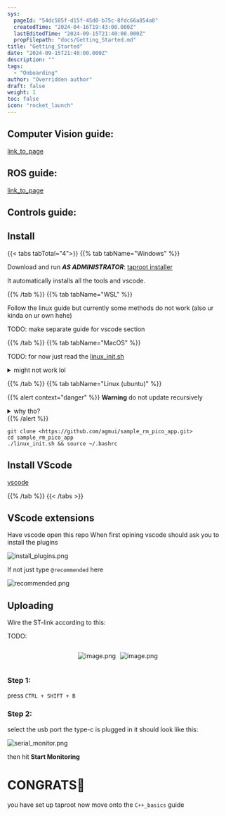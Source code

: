 ```yaml
---
sys:
  pageId: "54dc585f-d15f-45d0-b75c-8fdc66a854a8"
  createdTime: "2024-04-16T19:43:00.000Z"
  lastEditedTime: "2024-09-15T21:40:00.000Z"
  propFilepath: "docs/Getting_Started.md"
title: "Getting_Started"
date: "2024-09-15T21:40:00.000Z"
description: ""
tags:
  - "Onboarding"
author: "Overridden author"
draft: false
weight: 1
toc: false
icon: "rocket_launch"
---
```


## Computer Vision guide:

[link_to_page](86d45bc0-388b-4d26-8848-44f255f73d0e)

## ROS guide:

[link_to_page](3c76c1de-ec8f-46d6-8b0a-294005edc2d5)

## Controls guide:

## Install

{{< tabs tabTotal="4">}}
{{% tab tabName="Windows" %}}

Download and run _**AS ADMINISTRATOR**_: [taproot installer](https://github.com/Thornbots/TeachingFreshies/releases/tag/1.0)

It automatically installs all the tools and vscode.

{{% /tab %}}
{{% tab tabName="WSL" %}}

Follow the linux guide but currently some methods do not work (also ur kinda on ur own hehe)

TODO: make separate guide for vscode section

{{% /tab %}}
{{% tab tabName="MacOS" %}}

TODO: for now just read the [linux_init.sh](https://github.com/agmui/sample_rm_pico_app/blob/main/linux_init.sh)

<details>
<summary>might not work lol</summary>

`brew install libusb pkg-config`

Next install: [vscode](https://code.visualstudio.com/Download)

</details>

{{% /tab %}}
{{% tab tabName="Linux (ubuntu)" %}}

{{% alert context="danger" %}}
**Warning** do not update recursively
<details>
<summary>why tho?</summary>
There are some submodules that may go on for a while (like tinyusb) and I highly
recommend you don't need to get them.
If you want to see what submodules I update just look in `linux_init.sh`
</details>
{{% /alert %}}

```shell
git clone <https://github.com/agmui/sample_rm_pico_app.git>
cd sample_rm_pico_app
./linux_init.sh && source ~/.bashrc
```

## Install VScode

[vscode](https://code.visualstudio.com/Download)

{{% /tab %}}
{{< /tabs >}}

## VScode extensions

Have vscode open this repo
When first opining vscode should ask you to install the plugins

![install_plugins.png](https://prod-files-secure.s3.us-west-2.amazonaws.com/d518164a-d88e-44d1-a4ee-3adb3bd8bce0/89bd30f0-1825-4e77-867b-0a41ce370880/install_plugins.png?X-Amz-Algorithm=AWS4-HMAC-SHA256&X-Amz-Content-Sha256=UNSIGNED-PAYLOAD&X-Amz-Credential=ASIAZI2LB46656ECGXBM%2F20250225%2Fus-west-2%2Fs3%2Faws4_request&X-Amz-Date=20250225T031623Z&X-Amz-Expires=3600&X-Amz-Security-Token=IQoJb3JpZ2luX2VjEAAaCXVzLXdlc3QtMiJGMEQCIHzMV10GriDrVuGEaigVGH8DRi8wY7JsROGXkulWfOBCAiAlkbZQh0QAsbuHECKeh28gtXPz9Wfh675JkG52RkkKkir%2FAwg5EAAaDDYzNzQyMzE4MzgwNSIMlDya4S5vN7r7NZYDKtwDe3tVTpzAd0qXNwC17QdcQW9QLC6%2FldzX0ChaPVkKP%2Bg2Ft6tF3ZPxLIftZGMo%2BCxVhvBxq1q9iVG8YMIKQc3WLT98JxFWYxUwSslxacWzCLdQ9dSmPEBcpYPzRWbugrtu8fpXy%2FXM99TKe6miM5OtsP%2F0AH9KlYeOKQ68JjqEJ4d5sX1HKdbyEdETjHV2wDMFz836Zy4WCOtrQkxjly4ejSJXdtCXq9v9a8gCZuFAPs5VIc9jjG8gw3bKq6moK74HIlo0EIE8t72YdJ%2BpRThH32rBxVif9eZvpk0aY2FYCbRe22M2PX8tqSWE2bq2%2BoYTlocCAA2ZArBHqKEMMg%2FY%2F6PxkhUsM7ddYGp1EMSACJwqypIcKOSA0tOHW6ZQM26QF2RzNhRB3HiHrvAWkBeI%2FVbBNiE8LQND%2BVVjor%2FNZKARVQQG5ddrrK2R7iVXVz2cCXcfrQht3mpE56GPEcHztNvQuKl1ZCAtGWzNmaglH9MQQVIpgj%2B497qqNiwA%2FD23z7%2B29whJ5%2BpUe9AEmekG9W8ee81WsbP2sTmx9uR0SNUv1fVZNWRRQlCW69Mh3YzMdsFWQKsJAn%2BWyTmTNzJINPEx6xV%2BLCqeXI%2BQlRfCvYgN0DXBcEQSS48EsMw0oL0vQY6pgEB3dgVg9WjH8d30DoJ6y1EI%2F0v1c3Hu1l1IYyEHAlwc0AldsogkzayY%2BQv0dPXZYaxdhJSTsiFhVCPbfF7ZFAE7WmefLJeMDQjHqmoamPe6JPwra%2BKzparUMRJ9Z5Xm%2BxzYaxHxJH1F28FzustbjYeqeb9prwa%2BzQg35L%2By6ucILuwVt7suc0ITHnd7lHJEUYnbVvWJKEKjdOvhcdr8lR3s3btrU1y&X-Amz-Signature=e447a3c58ad783220e328dda8917efd14ac72f875fdc124746a9f76d24dc102c&X-Amz-SignedHeaders=host&x-id=GetObject)

If not just type `@recommended` here  

![recommended.png](https://prod-files-secure.s3.us-west-2.amazonaws.com/d518164a-d88e-44d1-a4ee-3adb3bd8bce0/61e661e9-5d85-4dfc-be0d-8d2097a5e793/recommended.png?X-Amz-Algorithm=AWS4-HMAC-SHA256&X-Amz-Content-Sha256=UNSIGNED-PAYLOAD&X-Amz-Credential=ASIAZI2LB46656ECGXBM%2F20250225%2Fus-west-2%2Fs3%2Faws4_request&X-Amz-Date=20250225T031623Z&X-Amz-Expires=3600&X-Amz-Security-Token=IQoJb3JpZ2luX2VjEAAaCXVzLXdlc3QtMiJGMEQCIHzMV10GriDrVuGEaigVGH8DRi8wY7JsROGXkulWfOBCAiAlkbZQh0QAsbuHECKeh28gtXPz9Wfh675JkG52RkkKkir%2FAwg5EAAaDDYzNzQyMzE4MzgwNSIMlDya4S5vN7r7NZYDKtwDe3tVTpzAd0qXNwC17QdcQW9QLC6%2FldzX0ChaPVkKP%2Bg2Ft6tF3ZPxLIftZGMo%2BCxVhvBxq1q9iVG8YMIKQc3WLT98JxFWYxUwSslxacWzCLdQ9dSmPEBcpYPzRWbugrtu8fpXy%2FXM99TKe6miM5OtsP%2F0AH9KlYeOKQ68JjqEJ4d5sX1HKdbyEdETjHV2wDMFz836Zy4WCOtrQkxjly4ejSJXdtCXq9v9a8gCZuFAPs5VIc9jjG8gw3bKq6moK74HIlo0EIE8t72YdJ%2BpRThH32rBxVif9eZvpk0aY2FYCbRe22M2PX8tqSWE2bq2%2BoYTlocCAA2ZArBHqKEMMg%2FY%2F6PxkhUsM7ddYGp1EMSACJwqypIcKOSA0tOHW6ZQM26QF2RzNhRB3HiHrvAWkBeI%2FVbBNiE8LQND%2BVVjor%2FNZKARVQQG5ddrrK2R7iVXVz2cCXcfrQht3mpE56GPEcHztNvQuKl1ZCAtGWzNmaglH9MQQVIpgj%2B497qqNiwA%2FD23z7%2B29whJ5%2BpUe9AEmekG9W8ee81WsbP2sTmx9uR0SNUv1fVZNWRRQlCW69Mh3YzMdsFWQKsJAn%2BWyTmTNzJINPEx6xV%2BLCqeXI%2BQlRfCvYgN0DXBcEQSS48EsMw0oL0vQY6pgEB3dgVg9WjH8d30DoJ6y1EI%2F0v1c3Hu1l1IYyEHAlwc0AldsogkzayY%2BQv0dPXZYaxdhJSTsiFhVCPbfF7ZFAE7WmefLJeMDQjHqmoamPe6JPwra%2BKzparUMRJ9Z5Xm%2BxzYaxHxJH1F28FzustbjYeqeb9prwa%2BzQg35L%2By6ucILuwVt7suc0ITHnd7lHJEUYnbVvWJKEKjdOvhcdr8lR3s3btrU1y&X-Amz-Signature=12ca2f4b7b14b1064de700cc2f05a5537b81c2df8838a118d3cd4b54c9aaa0af&X-Amz-SignedHeaders=host&x-id=GetObject)

## Uploading

Wire the ST-link according to this:

TODO:

<div style="display: flex;flex-direction: row; column-gap:10px; max-width: 630px;justify-content: center;">
<div>

![image.png](https://prod-files-secure.s3.us-west-2.amazonaws.com/d518164a-d88e-44d1-a4ee-3adb3bd8bce0/210ecb78-1116-4d7b-b9b7-2292f66fa2c2/image.png?X-Amz-Algorithm=AWS4-HMAC-SHA256&X-Amz-Content-Sha256=UNSIGNED-PAYLOAD&X-Amz-Credential=ASIAZI2LB46677WYHXHD%2F20250225%2Fus-west-2%2Fs3%2Faws4_request&X-Amz-Date=20250225T031625Z&X-Amz-Expires=3600&X-Amz-Security-Token=IQoJb3JpZ2luX2VjEAAaCXVzLXdlc3QtMiJGMEQCIGfFzCLN4LhEQOYF7GsR%2B%2B8pQOZ9bw7zpiWZa7H2LUznAiBJxw7MwhXTlJyDjirI7SbOfPaMmzQfEQ1PQPnqhfKiGCr%2FAwg5EAAaDDYzNzQyMzE4MzgwNSIMorNYWPV%2FBrM1IJ2WKtwD50uwawpD3BXthlzsf8M9X5zWMC0S5eoNFzBtH0tyLXdF6XTkE7Ymvv3kC%2BdPvQ8iFXA3wL4eRxRzgZWJqdVRK6yzuvHHwQk9SB1Z1uAbSerUCNeEy9BHQDZlpVi7xwFM2nZavCA7zoK%2BM%2FvocEhYhWc%2BfQXwssufoAvziBcggZhgoUcRXqmvjDbisQAZqNOgsLC7gHEe2MnmlQ3IWIzmOz0ieBIlOYYHC2u3CxnevQJocobow7%2FtDlWif%2F4XOa2TzOpMGF95juQnJVHAMtYMabY5lEe0bFbJwZcHHtrA5vpeNlXyIzAXdBmlGSZYcQ%2ByqBpWeCfLJXNrKnCNw6NvjtWP3eZt0BLVI1C8l8W5sZYHF3OstfPsQIXZengs%2B%2FZQuc%2BnWYRzXcPpfGccL91LukHZF6u3SRr%2BB4s7BPhOjXi%2FuDXN76v4DMRbh31JwA%2Fep1AeoxjJ4mTP36vnDqK0ZlJaWg3f7U4Ho8nPUyo5Ap0tUIEcnwivsd6%2F80Wgs5dtKV2I3w4mb5Bb1%2BGgoyb8HEKXlKS%2FsvnhQth8t32E5baNGhYrUjXAIyfkByMs2eTCe66bKE7F8QEF8QD%2BWIwzxoynKhnRWTcMTkL7Mkkm5cK8JxtHoovosv7IP5cwxIL0vQY6pgFkdYQxOCw2hhsbnHGDO2ElWoO43tG1QrH2O9CSDObH6dqGpMagFrElGleopQrTrn4MQjWa%2Brwegq2Y4VxJ1H8tFzzWn3PScqL09DlxATPkj9QsEXKmRUlbn9iY7J8Dk9XPFsGj07J7gAUq4xHXQYOnmNaLpOGgjthM8maONnMxzQUQryO%2B1PcfRGm516hjzfWtXoYyw9FsX%2Fk5IrX6bhudgPKrVAng&X-Amz-Signature=81bb547ad37e7cc1318e56f2b42321e9cedc0a41d8c65904979abe3489fa0b86&X-Amz-SignedHeaders=host&x-id=GetObject)

</div>
<div>

![image.png](https://prod-files-secure.s3.us-west-2.amazonaws.com/d518164a-d88e-44d1-a4ee-3adb3bd8bce0/33a0fd0f-8ca6-4a86-8e09-26e95ded1fff/image.png?X-Amz-Algorithm=AWS4-HMAC-SHA256&X-Amz-Content-Sha256=UNSIGNED-PAYLOAD&X-Amz-Credential=ASIAZI2LB466ZHRC6STK%2F20250225%2Fus-west-2%2Fs3%2Faws4_request&X-Amz-Date=20250225T031625Z&X-Amz-Expires=3600&X-Amz-Security-Token=IQoJb3JpZ2luX2VjEAAaCXVzLXdlc3QtMiJGMEQCIDEiJtnY%2BYywyFq3fzp4uH7hM09gVQCNB9%2F93nYSE4LFAiBXG%2FS%2Fa3oUiSGW%2BeGwDxstcoIhthgral9N%2BirP0qn2kSr%2FAwg5EAAaDDYzNzQyMzE4MzgwNSIMrU8cUJ4p5OeIaeR7KtwDyJSjumRgMpcW5rB%2B6ta2okfYqQemmHgQGLpc04jXMYQEugz1TE79olsejohKHBQeLTdW%2BqOLryT%2BzLi3xCYBtXWOl1VsByfa3N6xak%2BqCfHKkhFlVB1MQPLnUzTr%2BcFXaphKHmd5cGH7RiBGTQk22KMRCYNogG6ePVHy%2BPRNuSdoXO%2FOcG3qQVdrlmWw9IONQE4zKqbcG71%2BZOJmenoEbk1fL%2F6cJyYiJFOvqzZrmnvN%2Bstc%2BL4Yyr%2BBQkVz2akNpEM4oQ6uvseix9FTNn9mOCG725PhmhhbMV5JhGq1LzbRvOxUQsxs3pbkCEydy9HWnJnOVPV1HB1d%2BerowqVi72HKsu1nM2gRugtUZ1Cq3U64RASbxPudBkan%2BHDysquoa%2B%2B1086pxFmkgyN09bnDQrsrI%2BIGqFUauugBtjIXSf%2F0J3Ig%2BsF2AwrmBEObOLO661mdVDH%2BmZ6RZ5bel2K5XYr%2BYY4RMXpOlbLxPA3SNExix%2BjC4%2Be%2Ff2%2BRfZMoACTNJ0FPVEWXzFrzAYDSZZDGx9UvEcfWZ%2BPtzQssJCcCvmKrt2k4fVGjUd2eAFsRlkUpUmg3SmaWv4xukJ5cwsFuQOTZRm%2FbkKR9PbWJIBAnh2hN2fIBBJxUe0bopX4wzYL0vQY6pgHVUySZmPMi4fRSJxVw2mqSTSEqvGFHMFfZjUqz%2Bl%2BFwkxG%2Bh8xfnuM6fZgHBSVdUZrmWUyrcQydIzye6QM1bUMKdVzrMYE%2FfQ08hx0x%2FdXoO9JyShalHUE3YcX4T%2BTQm9jBBIwgtypasjd9ZQqQhBdytZtbfKkiKXI8gilrOKejzBKJcvhcLKNbji64Ir3yp7itcXNVd2UxokKk4mskQY28X3575RT&X-Amz-Signature=1c50eb8bbeb1cc92e6a3ca474d39c49d41bc29f6e35444f2742accb82ed30ee7&X-Amz-SignedHeaders=host&x-id=GetObject)

</div>
</div>

### Step 1:

press `CTRL + SHIFT + B`

### Step 2:

select the usb port the type-c is plugged in it should look like this:

![serial_monitor.png](https://prod-files-secure.s3.us-west-2.amazonaws.com/d518164a-d88e-44d1-a4ee-3adb3bd8bce0/f03f4774-05d4-4393-b6a0-d5efb6d315ab/serial_monitor.png?X-Amz-Algorithm=AWS4-HMAC-SHA256&X-Amz-Content-Sha256=UNSIGNED-PAYLOAD&X-Amz-Credential=ASIAZI2LB46656ECGXBM%2F20250225%2Fus-west-2%2Fs3%2Faws4_request&X-Amz-Date=20250225T031623Z&X-Amz-Expires=3600&X-Amz-Security-Token=IQoJb3JpZ2luX2VjEAAaCXVzLXdlc3QtMiJGMEQCIHzMV10GriDrVuGEaigVGH8DRi8wY7JsROGXkulWfOBCAiAlkbZQh0QAsbuHECKeh28gtXPz9Wfh675JkG52RkkKkir%2FAwg5EAAaDDYzNzQyMzE4MzgwNSIMlDya4S5vN7r7NZYDKtwDe3tVTpzAd0qXNwC17QdcQW9QLC6%2FldzX0ChaPVkKP%2Bg2Ft6tF3ZPxLIftZGMo%2BCxVhvBxq1q9iVG8YMIKQc3WLT98JxFWYxUwSslxacWzCLdQ9dSmPEBcpYPzRWbugrtu8fpXy%2FXM99TKe6miM5OtsP%2F0AH9KlYeOKQ68JjqEJ4d5sX1HKdbyEdETjHV2wDMFz836Zy4WCOtrQkxjly4ejSJXdtCXq9v9a8gCZuFAPs5VIc9jjG8gw3bKq6moK74HIlo0EIE8t72YdJ%2BpRThH32rBxVif9eZvpk0aY2FYCbRe22M2PX8tqSWE2bq2%2BoYTlocCAA2ZArBHqKEMMg%2FY%2F6PxkhUsM7ddYGp1EMSACJwqypIcKOSA0tOHW6ZQM26QF2RzNhRB3HiHrvAWkBeI%2FVbBNiE8LQND%2BVVjor%2FNZKARVQQG5ddrrK2R7iVXVz2cCXcfrQht3mpE56GPEcHztNvQuKl1ZCAtGWzNmaglH9MQQVIpgj%2B497qqNiwA%2FD23z7%2B29whJ5%2BpUe9AEmekG9W8ee81WsbP2sTmx9uR0SNUv1fVZNWRRQlCW69Mh3YzMdsFWQKsJAn%2BWyTmTNzJINPEx6xV%2BLCqeXI%2BQlRfCvYgN0DXBcEQSS48EsMw0oL0vQY6pgEB3dgVg9WjH8d30DoJ6y1EI%2F0v1c3Hu1l1IYyEHAlwc0AldsogkzayY%2BQv0dPXZYaxdhJSTsiFhVCPbfF7ZFAE7WmefLJeMDQjHqmoamPe6JPwra%2BKzparUMRJ9Z5Xm%2BxzYaxHxJH1F28FzustbjYeqeb9prwa%2BzQg35L%2By6ucILuwVt7suc0ITHnd7lHJEUYnbVvWJKEKjdOvhcdr8lR3s3btrU1y&X-Amz-Signature=c1823bc0b476b95c7ed1dde5f21593dbbbc14a2b0884c56a1985eb772ad6466a&X-Amz-SignedHeaders=host&x-id=GetObject)

then hit **Start Monitoring**

# CONGRATS🎉

you have set up taproot now move onto the `C++_basics` guide
